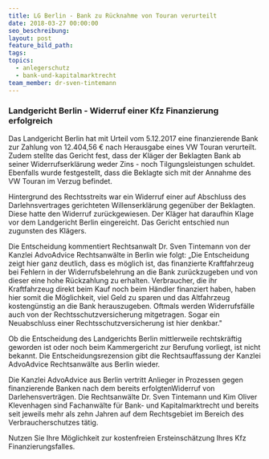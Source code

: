 ```yaml
---
title: LG Berlin - Bank zu Rücknahme von Touran verurteilt
date: 2018-03-27 00:00:00
seo_beschreibung:
layout: post
feature_bild_path:
tags:
topics:
  - anlegerschutz
  - bank-und-kapitalmarktrecht
team_member: dr-sven-tintemann
---
```


### Landgericht Berlin - Widerruf einer Kfz Finanzierung erfolgreich

Das Landgericht Berlin hat mit Urteil vom 5.12.2017 eine finanzierende Bank zur Zahlung von 12.404,56 € nach Herausgabe eines VW Touran verurteilt. Zudem stellte das Gericht fest, dass der Kl&auml;ger der Beklagten Bank ab seiner Widerrufserkl&auml;rung weder Zins - noch Tilgungsleistungen schuldet. Ebenfalls wurde festgestellt, dass die Beklagte sich mit der Annahme des VW Touran im Verzug befindet.

Hintergrund des Rechtsstreits war ein Widerruf einer auf Abschluss des Darlehnsvertrages gerichteten Willenserkl&auml;rung gegen&uuml;ber der Beklagten. Diese hatte den Widerruf zur&uuml;ckgewiesen. Der Kl&auml;ger hat daraufhin Klage vor dem Landgericht Berlin eingereicht. Das Gericht entschied nun zugunsten des Kl&auml;gers.

Die Entscheidung kommentiert Rechtsanwalt Dr. Sven Tintemann von der Kanzlei AdvoAdvice Rechtsanw&auml;lte in Berlin wie folgt: „Die Entscheidung zeigt hier ganz deutlich, dass es m&ouml;glich ist, das finanzierte Kraftfahrzeug bei Fehlern in der Widerrufsbelehrung an die Bank zur&uuml;ckzugeben und von dieser eine hohe R&uuml;ckzahlung zu erhalten. Verbraucher, die ihr Kraftfahrzeug direkt beim Kauf noch beim H&auml;ndler finanziert haben, haben hier somit die M&ouml;glichkeit, viel Geld zu sparen und das Altfahrzeug kosteng&uuml;nstig an die Bank herauszugeben. Oftmals werden Widerrufsf&auml;lle auch von der Rechtsschutzversicherung mitgetragen. Sogar ein Neuabschluss einer Rechtsschutzversicherung ist hier denkbar."

Ob die Entscheidung des Landgerichts Berlin mittlerweile rechtskr&auml;ftig geworden ist oder noch beim Kammergericht zur Berufung vorliegt, ist nicht bekannt. Die Entscheidungsrezension gibt die Rechtsauffassung der Kanzlei AdvoAdvice Rechtsanw&auml;lte aus Berlin wieder.

Die Kanzlei AdvoAdvice aus Berlin vertritt Anlieger in Prozessen gegen finanzierende Banken nach dem bereits erfolgtenWiderruf von Darlehensvertr&auml;gen. Die Rechtsanw&auml;lte Dr. Sven Tintemann und Kim Oliver Klevenhagen sind Fachanw&auml;lte f&uuml;r Bank- und Kapitalmarktrecht und bereits seit jeweils mehr als zehn Jahren auf dem Rechtsgebiet im Bereich des Verbraucherschutzes t&auml;tig.

Nutzen Sie Ihre M&ouml;glichkeit zur kostenfreien Ersteinsch&auml;tzung Ihres Kfz Finanzierungsfalles.